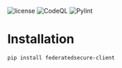 ![license](https://img.shields.io/github/license/federatedsecure/client-python)
![CodeQL](https://github.com/federatedsecure/client-python/workflows/CodeQL/badge.svg)
![Pylint](https://raw.githubusercontent.com/federatedsecure/client-python/main/.github/badges/pylint.svg)

# Installation

`pip install federatedsecure-client`

